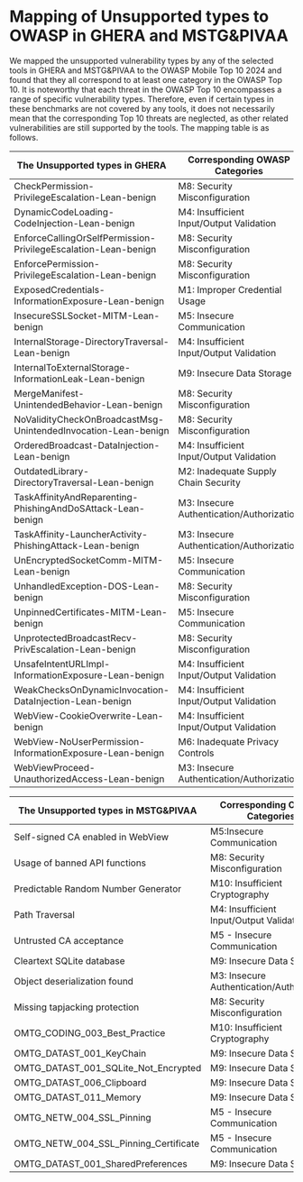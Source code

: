 # Mapping of Unsupported types to OWASP in GHERA and MSTG&PIVAA
We mapped the unsupported vulnerability types by any of the selected tools in GHERA and MSTG&PIVAA to the OWASP Mobile Top 10 2024 and found that they all correspond to at least one category in the OWASP Top 10.
It is noteworthy that each threat in the OWASP Top 10 encompasses a range of specific vulnerability types. Therefore, even if certain types in these benchmarks are not covered by any tools, it does not necessarily mean that the corresponding Top 10 threats are neglected, as other related vulnerabilities are still supported by the tools.
The mapping table is as follows.

| **The Unsupported types in GHERA** | **Corresponding OWASP Categories** |
| --- | --- |
| CheckPermission-PrivilegeEscalation-Lean-benign | M8: Security Misconfiguration |
| DynamicCodeLoading-CodeInjection-Lean-benign | M4: Insufficient Input/Output Validation |
| EnforceCallingOrSelfPermission-PrivilegeEscalation-Lean-benign | M8: Security Misconfiguration |
| EnforcePermission-PrivilegeEscalation-Lean-benign | M8: Security Misconfiguration |
| ExposedCredentials-InformationExposure-Lean-benign | M1: Improper Credential Usage |
| InsecureSSLSocket-MITM-Lean-benign | M5: Insecure Communication |
| InternalStorage-DirectoryTraversal-Lean-benign | M4: Insufficient Input/Output Validation |
| InternalToExternalStorage-InformationLeak-Lean-benign | M9: Insecure Data Storage |
| MergeManifest-UnintendedBehavior-Lean-benign | M8: Security Misconfiguration |
| NoValidityCheckOnBroadcastMsg-UnintendedInvocation-Lean-benign | M8: Security Misconfiguration |
| OrderedBroadcast-DataInjection-Lean-benign | M4: Insufficient Input/Output Validation |
| OutdatedLibrary-DirectoryTraversal-Lean-benign | M2: Inadequate Supply Chain Security |
| TaskAffinityAndReparenting-PhishingAndDoSAttack-Lean-benign | M3: Insecure Authentication/Authorization |
| TaskAffinity-LauncherActivity-PhishingAttack-Lean-benign | M3: Insecure Authentication/Authorization |
| UnEncryptedSocketComm-MITM-Lean-benign | M5: Insecure Communication |
| UnhandledException-DOS-Lean-benign | M8: Security Misconfiguration |
| UnpinnedCertificates-MITM-Lean-benign | M5: Insecure Communication |
| UnprotectedBroadcastRecv-PrivEscalation-Lean-benign | M8: Security Misconfiguration |
| UnsafeIntentURLImpl-InformationExposure-Lean-benign | M4: Insufficient Input/Output Validation |
| WeakChecksOnDynamicInvocation-DataInjection-Lean-benign | M4: Insufficient Input/Output Validation |
| WebView-CookieOverwrite-Lean-benign | M4: Insufficient Input/Output Validation |
| WebView-NoUserPermission-InformationExposure-Lean-benign | M6: Inadequate Privacy Controls |
| WebViewProceed-UnauthorizedAccess-Lean-benign | M3: Insecure Authentication/Authorization |


| **The Unsupported types in MSTG&PIVAA** | **Corresponding OWASP Categories** |
| --- | --- |
| Self-signed CA enabled in WebView | M5:Insecure Communication |
| Usage of banned API functions | M8: Security Misconfiguration |
| Predictable Random Number Generator | M10: Insufficient Cryptography |
| Path Traversal | M4: Insufficient Input/Output ValidationM4 |
| Untrusted CA acceptance | M5 - Insecure Communication |
| Cleartext SQLite database | M9: Insecure Data Storage |
| Object deserialization found | M3: Insecure Authentication/Authorization |
| Missing tapjacking protection | M8: Security Misconfiguration |
| OMTG_CODING_003_Best_Practice | M10: Insufficient Cryptography |
| OMTG_DATAST_001_KeyChain | M9: Insecure Data Storage |
| OMTG_DATAST_001_SQLite_Not_Encrypted | M9: Insecure Data Storage |
| OMTG_DATAST_006_Clipboard | M9: Insecure Data Storage |
| OMTG_DATAST_011_Memory | M9: Insecure Data Storage |
| OMTG_NETW_004_SSL_Pinning | M5 - Insecure Communication |
| OMTG_NETW_004_SSL_Pinning_Certificate | M5 - Insecure Communication |
| OMTG_DATAST_001_SharedPreferences | M9: Insecure Data Storage |



